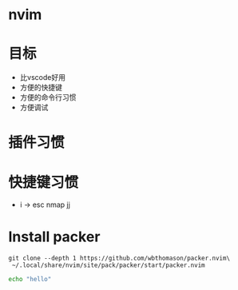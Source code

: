 # nvim

# 目标
- 比vscode好用
- 方便的快捷键
- 方便的命令行习惯
- 方便调试


# 插件习惯


# 快捷键习惯
- i -> esc nmap jj


# Install packer 

```
git clone --depth 1 https://github.com/wbthomason/packer.nvim\
 ~/.local/share/nvim/site/pack/packer/start/packer.nvim
```

```bash
echo "hello"
```


